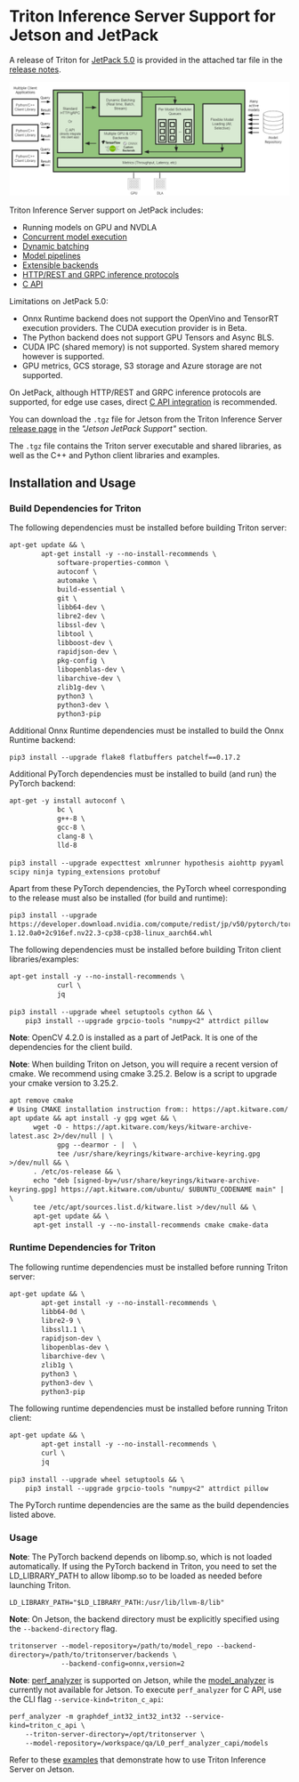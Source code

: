 <!--
# Copyright 2021-2025, NVIDIA CORPORATION & AFFILIATES. All rights reserved.
#
# Redistribution and use in source and binary forms, with or without
# modification, are permitted provided that the following conditions
# are met:
#  * Redistributions of source code must retain the above copyright
#    notice, this list of conditions and the following disclaimer.
#  * Redistributions in binary form must reproduce the above copyright
#    notice, this list of conditions and the following disclaimer in the
#    documentation and/or other materials provided with the distribution.
#  * Neither the name of NVIDIA CORPORATION nor the names of its
#    contributors may be used to endorse or promote products derived
#    from this software without specific prior written permission.
#
# THIS SOFTWARE IS PROVIDED BY THE COPYRIGHT HOLDERS ``AS IS'' AND ANY
# EXPRESS OR IMPLIED WARRANTIES, INCLUDING, BUT NOT LIMITED TO, THE
# IMPLIED WARRANTIES OF MERCHANTABILITY AND FITNESS FOR A PARTICULAR
# PURPOSE ARE DISCLAIMED.  IN NO EVENT SHALL THE COPYRIGHT OWNER OR
# CONTRIBUTORS BE LIABLE FOR ANY DIRECT, INDIRECT, INCIDENTAL, SPECIAL,
# EXEMPLARY, OR CONSEQUENTIAL DAMAGES (INCLUDING, BUT NOT LIMITED TO,
# PROCUREMENT OF SUBSTITUTE GOODS OR SERVICES; LOSS OF USE, DATA, OR
# PROFITS; OR BUSINESS INTERRUPTION) HOWEVER CAUSED AND ON ANY THEORY
# OF LIABILITY, WHETHER IN CONTRACT, STRICT LIABILITY, OR TORT
# (INCLUDING NEGLIGENCE OR OTHERWISE) ARISING IN ANY WAY OUT OF THE USE
# OF THIS SOFTWARE, EVEN IF ADVISED OF THE POSSIBILITY OF SUCH DAMAGE.
-->

# Triton Inference Server Support for Jetson and JetPack

A release of Triton for [JetPack 5.0](https://developer.nvidia.com/embedded/jetpack)
is provided in the attached tar file in the [release notes](https://github.com/triton-inference-server/server/releases).

![Triton on Jetson Diagram](images/triton_on_jetson.png)

Triton Inference Server support on JetPack includes:

* Running models on GPU and NVDLA
* [Concurrent model execution](architecture.md#concurrent-model-execution)
* [Dynamic batching](architecture.md#models-and-schedulers)
* [Model pipelines](architecture.md#ensemble-models)
* [Extensible backends](https://github.com/triton-inference-server/backend)
* [HTTP/REST and GRPC inference protocols](../customization_guide/inference_protocols.md)
* [C API](../customization_guide/inference_protocols.md#in-process-triton-server-api)

Limitations on JetPack 5.0:

* Onnx Runtime backend does not support the OpenVino and TensorRT execution providers.
The CUDA execution provider is in Beta.
* The Python backend does not support GPU Tensors and Async BLS.
* CUDA IPC (shared memory) is not supported. System shared memory however is supported.
* GPU metrics, GCS storage, S3 storage and Azure storage are not supported.

On JetPack, although HTTP/REST and GRPC inference protocols are supported, for edge
use cases, direct [C API integration](../customization_guide/inference_protocols.md#in-process-triton-server-api)
is recommended.

You can download the `.tgz` file for Jetson from the Triton Inference Server
[release page](https://github.com/triton-inference-server/server/releases) in the
_"Jetson JetPack Support"_ section.

The `.tgz` file contains the Triton server executable and shared libraries,
as well as the C++ and Python client libraries and examples.

## Installation and Usage

### Build Dependencies for Triton

The following dependencies must be installed before building Triton server:

```
apt-get update && \
        apt-get install -y --no-install-recommends \
            software-properties-common \
            autoconf \
            automake \
            build-essential \
            git \
            libb64-dev \
            libre2-dev \
            libssl-dev \
            libtool \
            libboost-dev \
            rapidjson-dev \
            pkg-config \
            libopenblas-dev \
            libarchive-dev \
            zlib1g-dev \
            python3 \
            python3-dev \
            python3-pip
```

Additional Onnx Runtime dependencies must be installed to build the Onnx Runtime backend:

```
pip3 install --upgrade flake8 flatbuffers patchelf==0.17.2
```

Additional PyTorch dependencies must be installed to build (and run) the PyTorch backend:

```
apt-get -y install autoconf \
            bc \
            g++-8 \
            gcc-8 \
            clang-8 \
            lld-8

pip3 install --upgrade expecttest xmlrunner hypothesis aiohttp pyyaml scipy ninja typing_extensions protobuf
```

Apart from these PyTorch dependencies, the PyTorch wheel corresponding to the release must also be installed (for build and runtime):

```
pip3 install --upgrade https://developer.download.nvidia.com/compute/redist/jp/v50/pytorch/torch-1.12.0a0+2c916ef.nv22.3-cp38-cp38-linux_aarch64.whl
```

The following dependencies must be installed before building Triton client libraries/examples:

```
apt-get install -y --no-install-recommends \
            curl \
            jq

pip3 install --upgrade wheel setuptools cython && \
    pip3 install --upgrade grpcio-tools "numpy<2" attrdict pillow
```

**Note**: OpenCV 4.2.0 is installed as a part of JetPack. It is one of the dependencies for the client build.

**Note**: When building Triton on Jetson, you will require a recent version of cmake.
We recommend using cmake 3.25.2. Below is a script to upgrade your cmake version to 3.25.2.

```
apt remove cmake
# Using CMAKE installation instruction from:: https://apt.kitware.com/
apt update && apt install -y gpg wget && \
      wget -O - https://apt.kitware.com/keys/kitware-archive-latest.asc 2>/dev/null | \
            gpg --dearmor - |  \
            tee /usr/share/keyrings/kitware-archive-keyring.gpg >/dev/null && \
      . /etc/os-release && \
      echo "deb [signed-by=/usr/share/keyrings/kitware-archive-keyring.gpg] https://apt.kitware.com/ubuntu/ $UBUNTU_CODENAME main" | \
      tee /etc/apt/sources.list.d/kitware.list >/dev/null && \
      apt-get update && \
      apt-get install -y --no-install-recommends cmake cmake-data
```

### Runtime Dependencies for Triton

The following runtime dependencies must be installed before running Triton server:

```
apt-get update && \
        apt-get install -y --no-install-recommends \
        libb64-0d \
        libre2-9 \
        libssl1.1 \
        rapidjson-dev \
        libopenblas-dev \
        libarchive-dev \
        zlib1g \
        python3 \
        python3-dev \
        python3-pip
```

The following runtime dependencies must be installed before running Triton client:

```
apt-get update && \
        apt-get install -y --no-install-recommends \
        curl \
        jq

pip3 install --upgrade wheel setuptools && \
    pip3 install --upgrade grpcio-tools "numpy<2" attrdict pillow
```

The PyTorch runtime dependencies are the same as the build dependencies listed above.

### Usage

**Note**: The PyTorch backend depends on libomp.so, which is not loaded automatically.
If using the PyTorch backend in Triton, you need to set the LD_LIBRARY_PATH to allow
libomp.so to be loaded as needed before launching Triton.

```
LD_LIBRARY_PATH="$LD_LIBRARY_PATH:/usr/lib/llvm-8/lib"
```

**Note**: On Jetson, the backend directory must be explicitly specified using the
`--backend-directory` flag.

```
tritonserver --model-repository=/path/to/model_repo --backend-directory=/path/to/tritonserver/backends \
             --backend-config=onnx,version=2
```

**Note**:
[perf_analyzer](https://github.com/triton-inference-server/perf_analyzer/blob/main/README.md)
is supported on Jetson, while the [model_analyzer](model_analyzer.md) is
currently not available for Jetson. To execute `perf_analyzer` for C API, use
the CLI flag `--service-kind=triton_c_api`:

```shell
perf_analyzer -m graphdef_int32_int32_int32 --service-kind=triton_c_api \
    --triton-server-directory=/opt/tritonserver \
    --model-repository=/workspace/qa/L0_perf_analyzer_capi/models
```

Refer to these [examples](../examples/jetson/README.md) that demonstrate how to use Triton Inference Server on Jetson.
